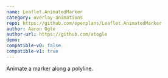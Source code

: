 ```yaml
---
name: Leaflet.AnimatedMarker
category: overlay-animations
repo: https://github.com/openplans/Leaflet.AnimatedMarker
author: Aaron Ogle
author-url: https://github.com/atogle
demo: 
compatible-v0: false
compatible-v1: true
---
```


Animate a marker along a polyline.
